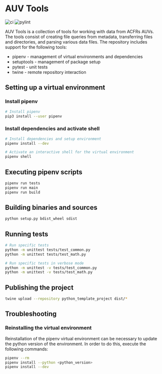 # AUV Tools

![ci](https://github.com/markvilar/python_project_template/actions/workflows/ci.yml/badge.svg)
![pylint](https://github.com/markvilar/python_project_template/actions/workflows/pylint.yml/badge.svg)

AUV Tools is a collection of tools for working with data from ACFRs AUVs. The
tools consist of creating file queries from metadata, transferring files and 
directories, and parsing various data files. The repository includes support 
for the following tools:
* pipenv - management of virtual environments and dependencies
* setuptools - management of package setup
* pytest - unit tests
* twine - remote repository interaction

## Setting up a virtual environment

### Install pipenv

```sh
# Install pipenv
pip3 install --user pipenv
```

### Install dependencies and activate shell

```sh
# Install dependencies and setup environment
pipenv install --dev

# Activate an interactive shell for the virtual environment
pipenv shell
```

## Executing pipenv scripts

```sh
pipenv run tests
pipenv run main
pipenv run build
```

## Building binaries and sources

```sh
python setup.py bdist_wheel sdist
```

## Running tests

```sh
# Run specific tests
python -m unittest tests/test_common.py
python -m unittest tests/test_math.py

# Run specific tests in verbose mode
python -m unittest -v tests/test_common.py
python -m unittest -v tests/test_math.py
```

## Publishing the project
```sh
twine upload --repository python_template_project dist/*
```

## Troubleshooting

### Reinstalling the virtual environment

Reinstallation of the pipenv virtual environment can be necessary to update the
python version of the environment. In order to do this, execute the following
commands:

```sh
pipenv --rm
pipenv install --python <python_version>
pipenv install --dev
```
